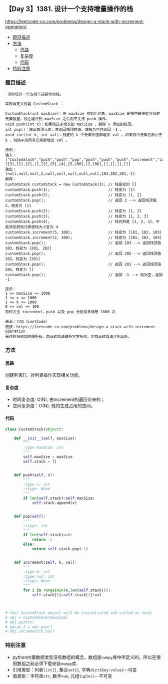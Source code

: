 ## 【Day 3】1381. 设计一个支持增量操作的栈

https://leetcode-cn.com/problems/design-a-stack-with-increment-operation/

* [题目描述](https://github.com/ZhangNN2018/91alg/new/main/Basic/array_stack_queue#%E9%A2%98%E7%9B%AE%E6%8F%8F%E8%BF%B0)
* [方法](https://github.com/ZhangNN2018/91alg/new/main/Basic/array_stack_queue#%E6%96%B9%E6%B3%95)
     * [思路](https://github.com/ZhangNN2018/91alg/new/main/Basic/array_stack_queue#%E6%80%9D%E8%B7%AF)
     * [复杂度](https://github.com/ZhangNN2018/91alg/new/main/Basic/array_stack_queue#%E5%A4%8D%E6%9D%82%E5%BA%A6)
     * [代码](https://github.com/ZhangNN2018/91alg/new/main/Basic/array_stack_queue#%E4%BB%A3%E7%A0%81)
* [特别注意](https://github.com/ZhangNN2018/91alg/blob/main/Basic/array_stack_queue/%E3%80%90Day%203%E3%80%911381.%20%E8%AE%BE%E8%AE%A1%E4%B8%80%E4%B8%AA%E6%94%AF%E6%8C%81%E5%A2%9E%E9%87%8F%E6%93%8D%E4%BD%9C%E7%9A%84%E6%A0%88.md#%E7%89%B9%E5%88%AB%E6%B3%A8%E6%84%8F)

### 题目描述
     请你设计一个支持下述操作的栈。

    实现自定义栈类 CustomStack ：

    CustomStack(int maxSize)：用 maxSize 初始化对象，maxSize 是栈中最多能容纳的元素数量，栈在增长到 maxSize 之后则不支持 push 操作。
    void push(int x)：如果栈还未增长到 maxSize ，就将 x 添加到栈顶。
    int pop()：弹出栈顶元素，并返回栈顶的值，或栈为空时返回 -1 。
    void inc(int k, int val)：栈底的 k 个元素的值都增加 val 。如果栈中元素总数小于 k ，则栈中的所有元素都增加 val 。

    示例：
    输入：
    ["CustomStack","push","push","pop","push","push","push","increment","increment","pop","pop","pop","pop"]
    [[3],[1],[2],[],[2],[3],[4],[5,100],[2,100],[],[],[],[]]
    输出：
    [null,null,null,2,null,null,null,null,null,103,202,201,-1]
    解释：
    CustomStack customStack = new CustomStack(3); // 栈是空的 []
    customStack.push(1);                          // 栈变为 [1]
    customStack.push(2);                          // 栈变为 [1, 2]
    customStack.pop();                            // 返回 2 --> 返回栈顶值 2，栈变为 [1]
    customStack.push(2);                          // 栈变为 [1, 2]
    customStack.push(3);                          // 栈变为 [1, 2, 3]
    customStack.push(4);                          // 栈仍然是 [1, 2, 3]，不能添加其他元素使栈大小变为 4
    customStack.increment(5, 100);                // 栈变为 [101, 102, 103]
    customStack.increment(2, 100);                // 栈变为 [201, 202, 103]
    customStack.pop();                            // 返回 103 --> 返回栈顶值 103，栈变为 [201, 202]
    customStack.pop();                            // 返回 202 --> 返回栈顶值 202，栈变为 [201]
    customStack.pop();                            // 返回 201 --> 返回栈顶值 201，栈变为 []
    customStack.pop();                            // 返回 -1 --> 栈为空，返回 -1

    提示：
    1 <= maxSize <= 1000
    1 <= x <= 1000
    1 <= k <= 1000
    0 <= val <= 100
    每种方法 increment，push 以及 pop 分别最多调用 1000 次

    来源：力扣（LeetCode）
    链接：https://leetcode-cn.com/problems/design-a-stack-with-increment-operation
    著作权归领扣网络所有。商业转载请联系官方授权，非商业转载请注明出处。
    
### 方法

#### 思路
创建列表[]，对列表操作实现相关功能。

#### 复杂度
* 时间复杂度: O(N), 由increment的遍历带来的；
* 空间复杂度：O(N), 栈的生成占用的空间。

#### 代码
```python
class CustomStack(object):

    def __init__(self, maxSize):
        """
        :type maxSize: int
        """
        self.maxSize = maxSize
        self.stack = []


    def push(self, x):
        """
        :type x: int
        :rtype: None
        """
        if len(self.stack)<self.maxSize:
            self.stack.append(x)


    def pop(self):
        """
        :rtype: int
        """
        if len(self.stack)==0:
            return -1
        else:
            return self.stack.pop(-1)


    def increment(self, k, val):
        """
        :type k: int
        :type val: int
        :rtype: None
        """
        for i in range(min(k,len(self.stack))):
            self.stack[i]=self.stack[i]+val



# Your CustomStack object will be instantiated and called as such:
# obj = CustomStack(maxSize)
# obj.push(x)
# param_2 = obj.pop()
# obj.increment(k,val)
```

### 特别注意
* python内置数据类型没有数组的概念，数组是`numpy`库中所定义的，所以在使用数组之前必须下载安装`numpy`库.
* 引用类型：列表`list[]`, 集合`set{}`, 字典`dict{key:value}`--可变
* 值类型：字符串`str`, 数字`num`, 元组`tuple()`--不可变
